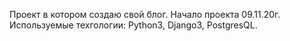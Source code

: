 Проект в котором создаю свой блог.
Начало проекта 09.11.20г.
Используемые техгологии: Python3, Django3, PostgresQL.
